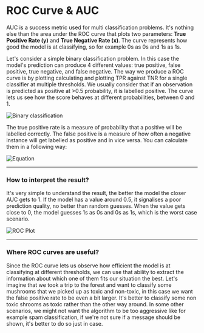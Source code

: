 # ROC Curve & AUC
AUC is a success metric used for multi classification problems. It's nothing else than the area under the ROC curve that plots two parameters: **True Positive Rate (y)** and **True Negative Rate (x)**. The curve represents how good the model is at classifying, so for example 0s as 0s and 1s as 1s.

Let's consider a simple binary classification problem. In this case the model's prediction can produce 4 different values:  true positive, false positive, true negative, and false negative. The way we produce a ROC curve is by plotting calculating and plotting TPR against TNR for a single classifier at multiple thresholds. We usually consider that if an observation is predicted as positive at >0.5 probability, it is labelled positive. The curve lets us see how the score behaves at different probabilities, between 0 and 1.

![Binary classification](https://i.imgur.com/Z5Rmy0V.png)

The true positive rate is a measure of probability that a positive will be labelled correctly. The false positive is a measure of how often a negative instance will get labelled as positive and in vice versa. You can calculate them in a following way:



 ![Equation](https://i.imgur.com/YMTIvxH.png)





---

### How to interpret the result?

It's very simple to understand the result, the better the model the closer AUC gets to 1. If the model has a value around 0.5, it signalises a poor prediction quality, no better than random guesses. When the value gets close to 0, the model guesses 1s as 0s and 0s as 1s, which is the worst case scenario.



![ROC Plot](https://i.imgur.com/Ih6Hza0.png)

---

### Where ROC curves are useful?

Since the ROC curve lets us observe how efficient the model is at classifying at different thresholds, we can use that ability to extract the information about which one of them fits our situation the best. Let's imagine that we took a trip to the forest and want to classify some mushrooms that we picked up as toxic and non-toxic, in this case we want the false positive rate to be even a bit larger. It's better to classify some non toxic shrooms as toxic rather than the other way around. In some other scenarios, we might not want the algorithm to be too aggressive like for example spam classification, if we're not sure if a message should be shown, it's better to do so just in case.

